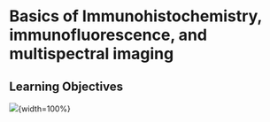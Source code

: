 
# Basics of Immunohistochemistry, immunofluorescence, and  multispectral imaging

## Learning Objectives

![](05d-immunohisto-fluoro-multispectral_files/figure-docx//1ME0NbcIBmnHJRhX3JJyCwJuuomkl_BjJp6lD5oD5WnU_gd422c5de97_0_10.png){width=100%}

